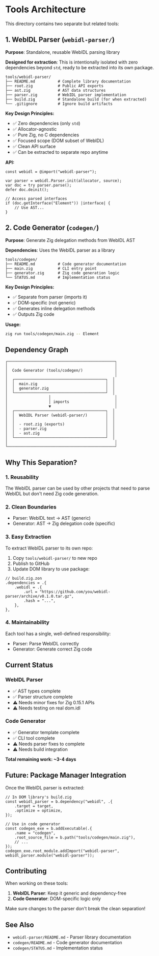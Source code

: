 # Tools Architecture

This directory contains two separate but related tools:

## 1. WebIDL Parser (`webidl-parser/`)

**Purpose**: Standalone, reusable WebIDL parsing library

**Designed for extraction**: This is intentionally isolated with zero dependencies beyond `std`, ready to be extracted into its own package.

```
tools/webidl-parser/
├── README.md          # Complete library documentation
├── root.zig           # Public API exports
├── ast.zig            # AST data structures
├── parser.zig         # WebIDL parser implementation
├── build.zig          # Standalone build (for when extracted)
└── .gitignore         # Ignore build artifacts
```

**Key Design Principles:**
- ✅ Zero dependencies (only `std`)
- ✅ Allocator-agnostic
- ✅ Pure Zig, no C dependencies
- ✅ Focused scope (DOM subset of WebIDL)
- ✅ Clean API surface
- ✅ Can be extracted to separate repo anytime

**API:**
```zig
const webidl = @import("webidl-parser");

var parser = webidl.Parser.init(allocator, source);
var doc = try parser.parse();
defer doc.deinit();

// Access parsed interfaces
if (doc.getInterface("Element")) |interface| {
    // Use AST...
}
```

## 2. Code Generator (`codegen/`)

**Purpose**: Generate Zig delegation methods from WebIDL AST

**Dependencies**: Uses the WebIDL parser as a library

```
tools/codegen/
├── README.md          # Code generator documentation
├── main.zig           # CLI entry point
├── generator.zig      # Zig code generation logic
└── STATUS.md          # Implementation status
```

**Key Design Principles:**
- ✅ Separate from parser (imports it)
- ✅ DOM-specific (not generic)
- ✅ Generates inline delegation methods
- ✅ Outputs Zig code

**Usage:**
```bash
zig run tools/codegen/main.zig -- Element
```

## Dependency Graph

```
┌───────────────────────────────────────────────┐
│                                               │
│  Code Generator (tools/codegen/)              │
│                                               │
│  ┌────────────────────────────────────────┐  │
│  │  main.zig                              │  │
│  │  generator.zig                         │  │
│  └────────────────────────────────────────┘  │
│                  │                            │
│                  │ imports                    │
│                  ▼                            │
│  ┌────────────────────────────────────────┐  │
│  │  WebIDL Parser (webidl-parser/)        │  │
│  │                                        │  │
│  │  - root.zig (exports)                  │  │
│  │  - parser.zig                          │  │
│  │  - ast.zig                             │  │
│  └────────────────────────────────────────┘  │
│                                               │
└───────────────────────────────────────────────┘
```

## Why This Separation?

### 1. **Reusability**
The WebIDL parser can be used by other projects that need to parse WebIDL but don't need Zig code generation.

### 2. **Clean Boundaries**
- Parser: WebIDL text → AST (generic)
- Generator: AST → Zig delegation code (specific)

### 3. **Easy Extraction**
To extract WebIDL parser to its own repo:
1. Copy `tools/webidl-parser/` to new repo
2. Publish to GitHub
3. Update DOM library to use package:

```zig
// build.zig.zon
.dependencies = .{
    .webidl = .{
        .url = "https://github.com/you/webidl-parser/archive/v0.1.0.tar.gz",
        .hash = "...",
    },
},
```

### 4. **Maintainability**
Each tool has a single, well-defined responsibility:
- Parser: Parse WebIDL correctly
- Generator: Generate correct Zig code

## Current Status

### WebIDL Parser
- ✅ AST types complete
- ✅ Parser structure complete
- ⚠️ Needs minor fixes for Zig 0.15.1 APIs
- ⚠️ Needs testing on real dom.idl

### Code Generator
- ✅ Generator template complete
- ✅ CLI tool complete
- ⚠️ Needs parser fixes to complete
- ⚠️ Needs build integration

**Total remaining work: ~3-4 days**

## Future: Package Manager Integration

Once the WebIDL parser is extracted:

```zig
// In DOM library's build.zig
const webidl_parser = b.dependency("webidl", .{
    .target = target,
    .optimize = optimize,
});

// Use in code generator
const codegen_exe = b.addExecutable(.{
    .name = "codegen",
    .root_source_file = b.path("tools/codegen/main.zig"),
    // ...
});
codegen_exe.root_module.addImport("webidl-parser", webidl_parser.module("webidl-parser"));
```

## Contributing

When working on these tools:

1. **WebIDL Parser**: Keep it generic and dependency-free
2. **Code Generator**: DOM-specific logic only

Make sure changes to the parser don't break the clean separation!

## See Also

- `webidl-parser/README.md` - Parser library documentation
- `codegen/README.md` - Code generator documentation
- `codegen/STATUS.md` - Implementation status
